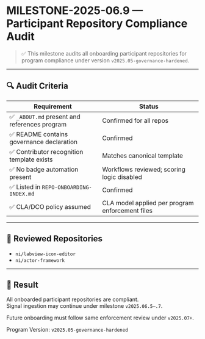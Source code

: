 # MILESTONE-2025-06.9 — Participant Repository Compliance Audit

> ✅ This milestone audits all onboarding participant repositories for program compliance under version `v2025.05-governance-hardened`.

---

## 🔍 Audit Criteria

| Requirement | Status |
|-------------|--------|
| ✅ `_ABOUT.md` present and references program | Confirmed for all repos |
| ✅ README contains governance declaration | Confirmed |
| ✅ Contributor recognition template exists | Matches canonical template |
| ✅ No badge automation present | Workflows reviewed; scoring logic disabled |
| ✅ Listed in `REPO-ONBOARDING-INDEX.md` | Confirmed |
| ✅ CLA/DCO policy assumed | CLA model applied per program enforcement files |

---

## 🧾 Reviewed Repositories

- `ni/labview-icon-editor`
- `ni/actor-framework`

---

## 🧠 Result

All onboarded participant repositories are compliant.  
Signal ingestion may continue under milestone `v2025.06.5–.7`.

Future onboarding must follow same enforcement review under `v2025.07+`.

Program Version: `v2025.05-governance-hardened`
